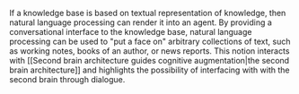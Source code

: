 If a knowledge base is based on textual representation of knowledge, then natural language processing can render it into an agent. By providing a conversational interface to the knowledge base, natural language processing can be used to "put a face on" arbitrary collections of text, such as working notes, books of an author, or news reports. This notion interacts with [[Second brain architecture guides cognitive augmentation|the second brain architecture]] and highlights the possibility of interfacing with with the second brain through dialogue. 